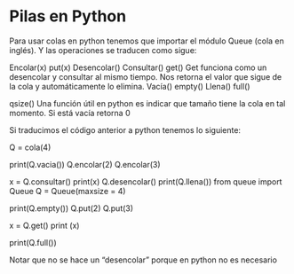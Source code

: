 # Pilas en Python
Para usar colas en python tenemos que importar el módulo Queue (cola en inglés). Y las operaciones se traducen como sigue:
<!-- TODO: armar la tabla comparativa -->
Encolar(x)
put(x)
Desencolar()
Consultar() 
get()
Get funciona como un desencolar y consultar al mismo tiempo. Nos retorna el valor que sigue de la cola y automáticamente lo elimina.
Vacía()
empty()
Llena()
full()


qsize()
Una función útil en python es indicar que tamaño tiene la cola en tal momento. Si está vacía retorna 0


Si traducimos el código anterior a python tenemos lo siguiente:
<!-- TODO: armar la tabla comparativa o directamente poner el codigo traducido (con un link al codigo anterior?) -->

Q = cola(4)

print(Q.vacia())
Q.encolar(2)
Q.encolar(3)

x = Q.consultar()
print(x)
Q.desencolar()
print(Q.llena())
from queue import Queue
Q = Queue(maxsize = 4)

print(Q.empty())
Q.put(2)
Q.put(3)

x = Q.get()
print (x)

print(Q.full())



Notar que no se hace un “desencolar” porque en python no es necesario
